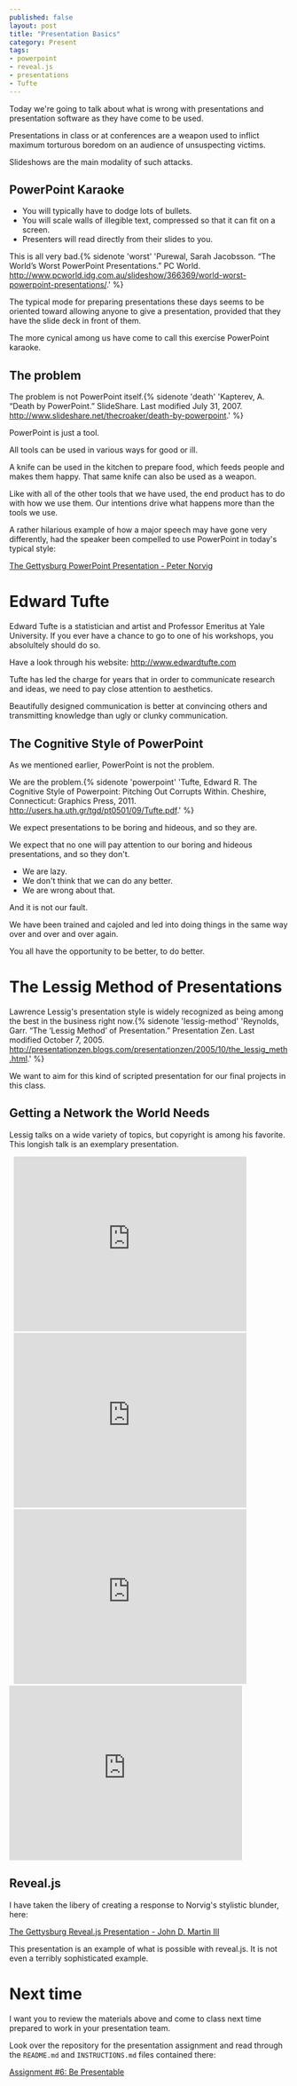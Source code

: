```yaml
---
published: false
layout: post
title: "Presentation Basics"
category: Present
tags: 
- powerpoint
- reveal.js
- presentations
- Tufte
---
```


Today we're going to talk about what is wrong with presentations and presentation software as they have come to be used.
<excerpt/>

Presentations in class or at conferences are a weapon used to inflict maximum torturous boredom on an audience of unsuspecting victims. 

Slideshows are the main modality of such attacks. 

## PowerPoint Karaoke

*	You will typically have to dodge lots of bullets.
*	You will scale walls of illegible text, compressed so that it can fit on a screen. 
*	Presenters will read directly from their slides to you. 

This is all very bad.{% sidenote 'worst' 'Purewal, Sarah Jacobsson. “The World’s Worst PowerPoint Presentations.” PC World. http://www.pcworld.idg.com.au/slideshow/366369/world-worst-powerpoint-presentations/.' %} 

The typical mode for preparing presentations these days seems to be oriented toward allowing anyone to give a presentation, provided that they have the slide deck in front of them. 

The more cynical among us have come to call this exercise PowerPoint karaoke. 

## The problem

The problem is not PowerPoint itself.{% sidenote 'death' 'Kapterev, A. “Death by PowerPoint.” SlideShare. Last modified July 31, 2007. http://www.slideshare.net/thecroaker/death-by-powerpoint.' %} 

PowerPoint is just a tool. 

All tools can be used in various ways for good or ill. 

A knife can be used in the kitchen to prepare food, which feeds people and makes them happy. 
That same knife can also be used as a weapon. 

Like with all of the other tools that we have used, the end product has to do with how we use them. 
Our intentions drive what happens more than the tools we use. 

A rather hilarious example of how a major speech may have gone very differently, had the speaker been compelled to use PowerPoint in today's typical style: 

[The Gettysburg PowerPoint Presentation - Peter Norvig](http://www.norvig.com/Gettysburg/index.htm) 

# Edward Tufte

Edward Tufte is a statistician and artist and Professor Emeritus at Yale University. 
If you ever have a chance to go to one of his workshops, you absolultely should do so. 

Have a look through his website: http://www.edwardtufte.com

Tufte has led the charge for years that in order to communicate research and ideas, we need to pay close attention to aesthetics. 

Beautifully designed communication is better at convincing others and transmitting knowledge than ugly or clunky communication. 

## The Cognitive Style of PowerPoint

As we mentioned earlier, PowerPoint is not the problem. 

We are the problem.{% sidenote 'powerpoint' 'Tufte, Edward R. The Cognitive Style of Powerpoint: Pitching Out Corrupts Within. Cheshire, Connecticut: Graphics Press, 2011. http://users.ha.uth.gr/tgd/pt0501/09/Tufte.pdf.' %} 

We expect presentations to be boring and hideous, and so they are. 

We expect that no one will pay attention to our boring and hideous presentations, and so they don't. 

*	We are lazy. 
*	We don't think that we can do any better. 
*	We are wrong about that. 

And it is not our fault. 

We have been trained and cajoled and led into doing things in the same way over and over and over again. 

You all have the opportunity to be better, to do better. 

# The Lessig Method of Presentations

Lawrence Lessig's presentation style is widely recognized as being among the best in the business right now.{% sidenote 'lessig-method' 'Reynolds, Garr. “The ‘Lessig Method’ of Presentation.” Presentation Zen. Last modified October 7, 2005. http://presentationzen.blogs.com/presentationzen/2005/10/the_lessig_meth.html.' %} 

We want to aim for this kind of scripted presentation for our final projects in this class. 

## Getting a Network the World Needs

Lessig talks on a wide variety of topics, but copyright is among his favorite. 
This longish talk is an exemplary presentation. 

<div class="video-container">
  <iframe width="420" height="315" src="https://www.youtube.com/embed/Qk_5UccWm3o" frameborder="0" allowfullscreen></iframe>
</div>
<div class="video-container">
  <iframe width="420" height="315" src="https://www.youtube.com/embed/piLXKUE_Bzo" frameborder="0" allowfullscreen></iframe>
</div>
<div class="video-container">
  <iframe width="420" height="315" src="https://www.youtube.com/embed/ajv0Lxaqoys" frameborder="0" allowfullscreen></iframe>
</div>
<div class="video-container">
<iframe width="420" height="315" src="https://www.youtube.com/embed/xSbWG2LFrOk" frameborder="0" allowfullscreen></iframe>
</div>

## Reveal.js

I have taken the libery of creating a response to Norvig's stylistic blunder, here:

[The Gettysburg Reveal.js Presentation - John D. Martin III](http://johndmart.in/inls161-revealjs-template/#/)

This presentation is an example of what is possible with reveal.js. 
It is not even a terribly sophisticated example. 

# Next time

I want you to review the materials above and come to class next time prepared to work in your presentation team. 

Look over the repository for the presentation assignment and read through the `README.md` and `INSTRUCTIONS.md` files contained there:

[Assignment \#6: Be Presentable](https://github.com/jdmar3/task-6-be-presentable)
